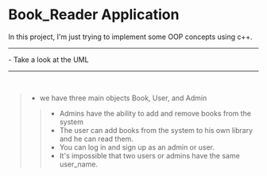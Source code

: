 # Book_Reader Application
In this project, I'm just trying to implement some OOP concepts using c++. <br>
<hr>
- Take a look at the UML <hr>
<br>

> - we have three main objects Book, User, and Admin
>> - Admins have the ability to add and remove books from the system <br>
>> - The user can add books from the system to his own library and he can read them. <br>
>> - You can log in and sign up as an admin or user. <br>
>> - It's impossible that two users or admins have the same user_name.
